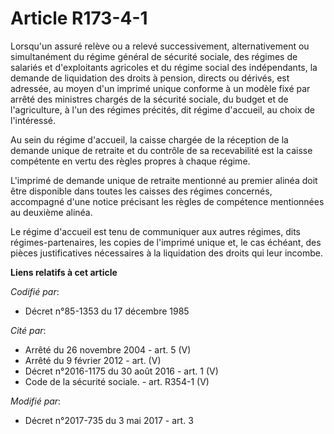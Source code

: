 # Article R173-4-1

Lorsqu'un assuré relève ou a relevé successivement, alternativement ou simultanément du régime général de sécurité sociale,
des régimes de salariés et d'exploitants agricoles et            du régime social des indépendants, la demande de liquidation
des droits à pension, directs ou dérivés, est adressée, au moyen d'un imprimé unique conforme à un modèle fixé par arrêté des
ministres chargés de la sécurité sociale, du budget et de l'agriculture, à l'un des régimes précités, dit régime d'accueil,
au choix de l'intéressé. 

Au sein du régime d'accueil, la caisse chargée de la réception de la demande unique de retraite et du contrôle de sa
recevabilité est la caisse compétente en vertu des règles propres à chaque régime. 

L'imprimé de demande unique de retraite mentionné au premier alinéa doit être disponible dans toutes les caisses des régimes
concernés, accompagné d'une notice précisant les règles de compétence mentionnées au deuxième alinéa. 

Le régime d'accueil est tenu de communiquer aux autres régimes, dits régimes-partenaires, les copies de l'imprimé unique et,
le cas échéant, des pièces justificatives nécessaires à la liquidation des droits qui leur incombe.

**Liens relatifs à cet article**

_Codifié par_:

  - Décret n°85-1353 du 17 décembre 1985

_Cité par_:

  - Arrêté du 26 novembre 2004 - art. 5 (V)
  - Arrêté du 9 février 2012 - art. (V)
  - Décret n°2016-1175 du 30 août 2016 - art. 1 (V)
  - Code de la sécurité sociale. - art. R354-1 (V)

_Modifié par_:

  - Décret n°2017-735 du 3 mai 2017 - art. 3
